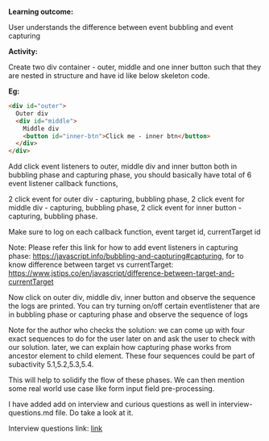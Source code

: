 **Learning outcome:**

User understands the difference between event bubbling and event capturing

**Activity:**

Create two div container - outer, middle and one inner button such that they are nested in structure and have id like below skeleton code.

**Eg:**

```html
<div id="outer">
  Outer div
  <div id="middle">
    Middle div
    <button id="inner-btn">Click me - inner btn</button>
  </div>
</div>
```

Add click event listeners to outer, middle div and inner button both in bubbling phase and capturing phase, you should basically have total of 6 event listener callback functions,

2 click event for outer div - capturing, bubbling phase,
2 click event for middle div - capturing, bubbling phase,
2 click event for inner button - capturing, bubbling phase.

Make sure to log on each callback function, event target id, currentTarget id

Note: Please refer this link for how to add event listeners in capturing phase: https://javascript.info/bubbling-and-capturing#capturing, for to know difference between target vs currentTarget: https://www.jstips.co/en/javascript/difference-between-target-and-currentTarget

Now click on outer div, middle div, inner button and observe the sequence the logs are printed.
You can try turning on/off certain eventlistener that are in bubbling phase or capturing phase and observe the sequence of logs

Note for the author who checks the solution: we can come up with four exact sequences to do for the user later on and ask the user to check with our solution. later, we can explain how capturing phase works from ancestor element to child element. These four sequences could be part of subactivity 5.1,5.2,5.3,5.4.

This will help to solidify the flow of these phases. We can then mention some real world use case like form input field pre-processing.

I have added add on interview and curious questions as well in interview-questions.md file. Do take a look at it.

Interview questions link: [link](../interview-questions.md)


